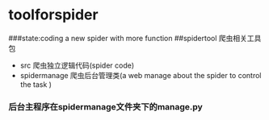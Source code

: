 # toolforspider
###state:coding
a new spider with more function
##spidertool 爬虫相关工具包
* src    爬虫独立逻辑代码(spider  code)
* spidermanage     爬虫后台管理类(a web manage about the spider to control the task )

### 后台主程序在spidermanage文件夹下的manage.py